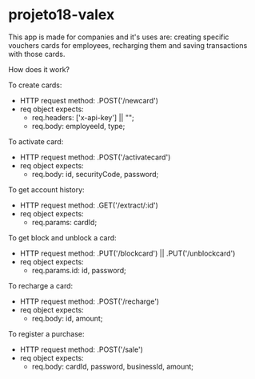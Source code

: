 # projeto18-valex

This app is made for companies and it's uses are: creating specific vouchers cards for employees, recharging them and saving transactions with those cards.

How does it work?


To create cards:
 - HTTP request method: .POST('/newcard')
 - req object expects:
 	- req.headers: ['x-api-key'] || "";
 	- req.body: employeeId, type;
 	
To activate card:
 - HTTP request method: .POST('/activatecard')
 - req object expects:
 	- req.body: id, securityCode, password;
 	
 	
To get account history:
 - HTTP request method: .GET('/extract/:id')
 - req object expects:
 	- req.params: cardId;
 	
To get block and unblock a card:
 - HTTP request method: .PUT('/blockcard') || .PUT('/unblockcard')
 - req object expects:
 	- req.params.id: id, password;
 	
To recharge a card:
 - HTTP request method: .POST('/recharge')
 - req object expects:
 	- req.body: id, amount;
 	
To register a purchase:
 - HTTP request method: .POST('/sale')
 - req object expects:
 	- req.body: cardId, password, businessId, amount;